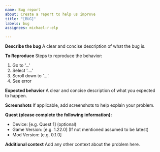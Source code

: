```yaml
---
name: Bug report
about: Create a report to help us improve
title: "[BUG]"
labels: bug
assignees: michael-r-elp

---
```


**Describe the bug**
A clear and concise description of what the bug is.

**To Reproduce**
Steps to reproduce the behavior:
1. Go to '...'
2. Select '....'
3. Scroll down to '....'
4. See error

**Expected behavior**
A clear and concise description of what you expected to happen.

**Screenshots**
If applicable, add screenshots to help explain your problem.

**Quest (please complete the following information):**
 - Device: [e.g. Quest 1] (optional)
 - Game Version: [e.g. 1.22.0] (If not mentioned assumed to be latest)
 - Mod Version: [e.g. 0.1.0]

**Additional context**
Add any other context about the problem here.
